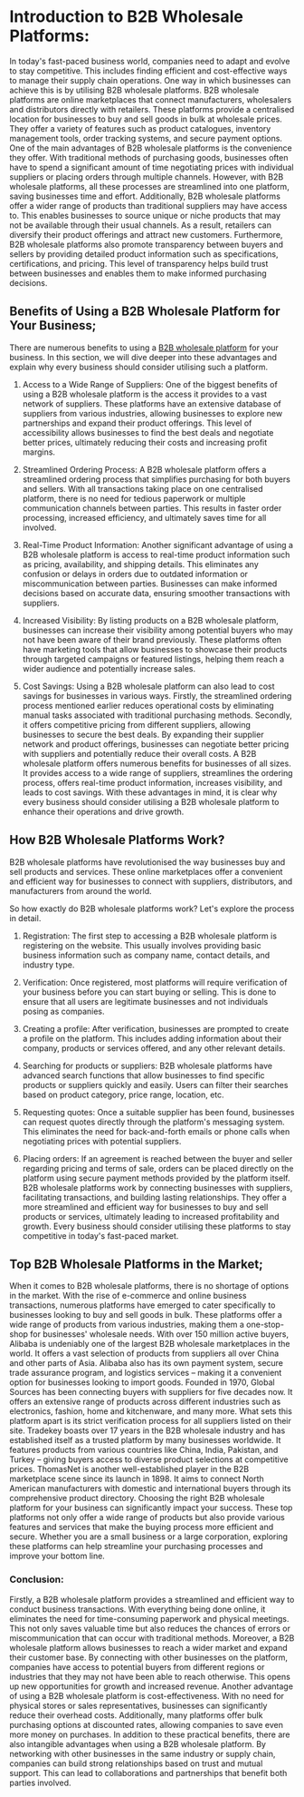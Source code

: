 # Introduction to B2B Wholesale Platforms:
In today's fast-paced business world, companies need to adapt and evolve to stay competitive. This includes finding efficient and cost-effective ways to manage their supply chain operations. One way in which businesses can achieve this is by utilising B2B wholesale platforms.
B2B wholesale platforms are online marketplaces that connect manufacturers, wholesalers and distributors directly with retailers. These platforms provide a centralised location for businesses to buy and sell goods in bulk at wholesale prices. They offer a variety of features such as product catalogues, inventory management tools, order tracking systems, and secure payment options.
One of the main advantages of B2B wholesale platforms is the convenience they offer. With traditional methods of purchasing goods, businesses often have to spend a significant amount of time negotiating prices with individual suppliers or placing orders through multiple channels. However, with B2B wholesale platforms, all these processes are streamlined into one platform, saving businesses time and effort.
Additionally, B2B wholesale platforms offer a wider range of products than traditional suppliers may have access to. This enables businesses to source unique or niche products that may not be available through their usual channels. As a result, retailers can diversify their product offerings and attract new customers.
Furthermore, B2B wholesale platforms also promote transparency between buyers and sellers by providing detailed product information such as specifications, certifications, and pricing. This level of transparency helps build trust between businesses and enables them to make informed purchasing decisions.
## Benefits of Using a B2B Wholesale Platform for Your Business;
There are numerous benefits to using a <a href="https://blog.nuorder.com/b2b-wholesale-platform" rel="nofollow"> B2B wholesale platform</a> for your business. In this section, we will dive deeper into these advantages and explain why every business should consider utilising such a platform.

1. Access to a Wide Range of Suppliers:
One of the biggest benefits of using a B2B wholesale platform is the access it provides to a vast network of suppliers. These platforms have an extensive database of suppliers from various industries, allowing businesses to explore new partnerships and expand their product offerings. This level of accessibility allows businesses to find the best deals and negotiate better prices, ultimately reducing their costs and increasing profit margins.

2. Streamlined Ordering Process:
A B2B wholesale platform offers a streamlined ordering process that simplifies purchasing for both buyers and sellers. With all transactions taking place on one centralised platform, there is no need for tedious paperwork or multiple communication channels between parties. This results in faster order processing, increased efficiency, and ultimately saves time for all involved.

3. Real-Time Product Information:
Another significant advantage of using a B2B wholesale platform is access to real-time product information such as pricing, availability, and shipping details. This eliminates any confusion or delays in orders due to outdated information or miscommunication between parties. Businesses can make informed decisions based on accurate data, ensuring smoother transactions with suppliers.

4. Increased Visibility:
By listing products on a B2B wholesale platform, businesses can increase their visibility among potential buyers who may not have been aware of their brand previously. These platforms often have marketing tools that allow businesses to showcase their products through targeted campaigns or featured listings, helping them reach a wider audience and potentially increase sales.

5. Cost Savings:
Using a B2B wholesale platform can also lead to cost savings for businesses in various ways. Firstly, the streamlined ordering process mentioned earlier reduces operational costs by eliminating manual tasks associated with traditional purchasing methods. Secondly, it offers competitive pricing from different suppliers, allowing businesses to secure the best deals. By expanding their supplier network and product offerings, businesses can negotiate better pricing with suppliers and potentially reduce their overall costs.
A B2B wholesale platform offers numerous benefits for businesses of all sizes. It provides access to a wide range of suppliers, streamlines the ordering process, offers real-time product information, increases visibility, and leads to cost savings. With these advantages in mind, it is clear why every business should consider utilising a B2B wholesale platform to enhance their operations and drive growth.
## How B2B Wholesale Platforms Work?
B2B wholesale platforms have revolutionised the way businesses buy and sell products and services. These online marketplaces offer a convenient and efficient way for businesses to connect with suppliers, distributors, and manufacturers from around the world.

So how exactly do B2B wholesale platforms work? Let's explore the process in detail.

1. Registration: The first step to accessing a B2B wholesale platform is registering on the website. This usually involves providing basic business information such as company name, contact details, and industry type.

2. Verification: Once registered, most platforms will require verification of your business before you can start buying or selling. This is done to ensure that all users are legitimate businesses and not individuals posing as companies.
3. Creating a profile: After verification, businesses are prompted to create a profile on the platform. This includes adding information about their company, products or services offered, and any other relevant details.
4. Searching for products or suppliers: B2B wholesale platforms have advanced search functions that allow businesses to find specific products or suppliers quickly and easily. Users can filter their searches based on product category, price range, location, etc.
5. Requesting quotes: Once a suitable supplier has been found, businesses can request quotes directly through the platform's messaging system. This eliminates the need for back-and-forth emails or phone calls when negotiating prices with potential suppliers.
6. Placing orders: If an agreement is reached between the buyer and seller regarding pricing and terms of sale, orders can be placed directly on the platform using secure payment methods provided by the platform itself.
B2B wholesale platforms work by connecting businesses with suppliers, facilitating transactions, and building lasting relationships. They offer a more streamlined and efficient way for businesses to buy and sell products or services, ultimately leading to increased profitability and growth. Every business should consider utilising these platforms to stay competitive in today's fast-paced market.
## Top B2B Wholesale Platforms in the Market;
When it comes to B2B wholesale platforms, there is no shortage of options in the market. With the rise of e-commerce and online business transactions, numerous platforms have emerged to cater specifically to businesses looking to buy and sell goods in bulk. These platforms offer a wide range of products from various industries, making them a one-stop-shop for businesses' wholesale needs.
 With over 150 million active buyers, Alibaba is undeniably one of the largest B2B wholesale marketplaces in the world. It offers a vast selection of products from suppliers all over China and other parts of Asia. Alibaba also has its own payment system, secure trade assurance program, and logistics services – making it a convenient option for businesses looking to import goods.
Founded in 1970, Global Sources has been connecting buyers with suppliers for five decades now. It offers an extensive range of products across different industries such as electronics, fashion, home and kitchenware, and many more. What sets this platform apart is its strict verification process for all suppliers listed on their site.
Tradekey boasts over 17 years in the B2B wholesale industry and has established itself as a trusted platform by many businesses worldwide. It features products from various countries like China, India, Pakistan, and Turkey – giving buyers access to diverse product selections at competitive prices.
ThomasNet is another well-established player in the B2B marketplace scene since its launch in 1898. It aims to connect North American manufacturers with domestic and international buyers through its comprehensive product directory.
Choosing the right B2B wholesale platform for your business can significantly impact your success. These top platforms not only offer a wide range of products but also provide various features and services that make the buying process more efficient and secure. Whether you are a small business or a large corporation, exploring these platforms can help streamline your purchasing processes and improve your bottom line.
### Conclusion: 
Firstly, a B2B wholesale platform provides a streamlined and efficient way to conduct business transactions. With everything being done online, it eliminates the need for time-consuming paperwork and physical meetings. This not only saves valuable time but also reduces the chances of errors or miscommunication that can occur with traditional methods.
Moreover, a B2B wholesale platform allows businesses to reach a wider market and expand their customer base. By connecting with other businesses on the platform, companies have access to potential buyers from different regions or industries that they may not have been able to reach otherwise. This opens up new opportunities for growth and increased revenue.
Another advantage of using a B2B wholesale platform is cost-effectiveness. With no need for physical stores or sales representatives, businesses can significantly reduce their overhead costs. Additionally, many platforms offer bulk purchasing options at discounted rates, allowing companies to save even more money on purchases.
In addition to these practical benefits, there are also intangible advantages when using a B2B wholesale platform. By networking with other businesses in the same industry or supply chain, companies can build strong relationships based on trust and mutual support. This can lead to collaborations and partnerships that benefit both parties involved.
